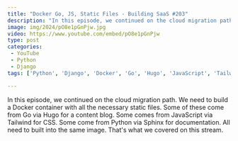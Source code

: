 ```yaml
---
title: "Docker Go, JS, Static Files - Building SaaS #203"
description: "In this episode, we continued on the cloud migration path. We need to build a Docker container with all the necessary static files. Some of these come from Go via Hugo for a content blog. Some comes from JavaScript via Tailwind for CSS. Some come from Python via Sphinx for documentation. All need to built into the same image. That's what we covered on this stream."
image: img/2024/pO8e1pGnPjw.jpg
video: https://www.youtube.com/embed/pO8e1pGnPjw
type: post
categories:
 - YouTube
 - Python
 - Django
tags: ['Python', 'Django', 'Docker', 'Go', 'Hugo', 'JavaScript', 'Tailwind', 'Sphinx']

---
```


In this episode, we continued on the cloud migration path. We need to build a Docker container with all the necessary static files. Some of these come from Go via Hugo for a content blog. Some comes from JavaScript via Tailwind for CSS. Some come from Python via Sphinx for documentation. All need to built into the same image. That's what we covered on this stream.
